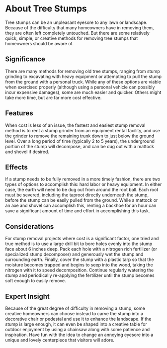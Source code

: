# About Tree Stumps

Tree stumps can be an unpleasant eyesore to any lawn or landscape. Because of the difficulty that many homeowners have in removing them, they are often left completely untouched. But there are some relatively quick, simple, or creative methods for removing tree stumps that homeowners should be aware of.

## Significance

There are many methods for removing old tree stumps, ranging from stump grinding to excavating with heavy equipment or attempting to pull the stump from the ground with a personal truck. While any of these options are viable when exercised properly (although using a personal vehicle can possibly incur expensive damages), some are much easier and quicker. Others might take more time, but are far more cost effective.

## Features

When cost is less of an issue, the fastest and easiest stump removal method is to rent a stump grinder from an equipment rental facility, and use the grinder to remove the remaining trunk down to just below the ground level. Over a long period of time (typically 2 to 5 years), the underground portion of the stump will decompose, and can be dug out with a mattock and shovel if desired.

## Effects

If a stump needs to be fully removed in a more timely fashion, there are two types of options to accomplish this: hard labor or heavy equipment. In either case, the earth will need to be dug out from around the root ball. Each root must be severed, including the taproot directly underneath the stump, before the stump can be easily pulled from the ground. While a mattock or an axe and shovel can accomplish this, renting a backhoe for an hour can save a significant amount of time and effort in accomplishing this task.

## Considerations

For stump removal projects where cost is a significant factor, one tried and true method is to use a large drill bit to bore holes evenly into the stump face about 6 inches deep. Pack each hole with a nitrogen rich fertilizer (or specialized stump decomposer) and generously wet the stump and surrounding earth. Finally, cover the stump with a plastic tarp so that the moisture becomes trapped and begins to seep into the wood, taking the nitrogen with it to speed decomposition. Continue regularly watering the stump and periodically re-applying the fertilizer until the stump becomes soft enough to easily remove.

## Expert Insight

Because of the great degree of difficulty in removing a stump, some creative homeowners can choose instead to carve the stump into a decorative chair or pedestal and use it to enhance the landscape. If the stump is large enough, it can even be shaped into a creative table for outdoor enjoyment by using a chainsaw along with some patience and inspiration. Have fun with the idea to change an annoying eyesore into a unique and lovely centerpiece that visitors will adore.

